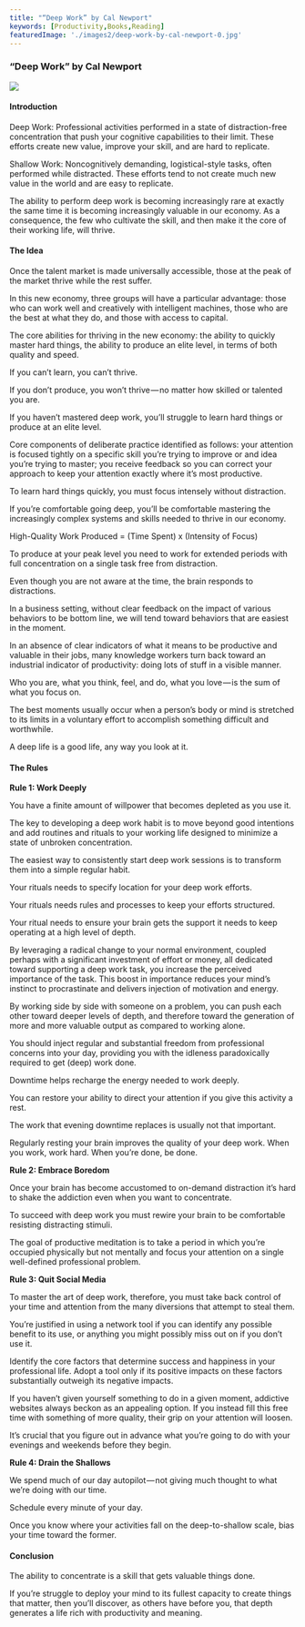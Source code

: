 ```yaml
---
title: "“Deep Work” by Cal Newport"
keywords: [Productivity,Books,Reading]
featuredImage: './images2/deep-work-by-cal-newport-0.jpg'
---
```


### “Deep Work” by Cal Newport

![](/images2/deep-work-by-cal-newport-0.jpg)

#### Introduction

Deep Work: Professional activities performed in a state of distraction-free concentration that push your cognitive capabilities to their limit. These efforts create new value, improve your skill, and are hard to replicate.

Shallow Work: Noncognitively demanding, logistical-style tasks, often performed while distracted. These efforts tend to not create much new value in the world and are easy to replicate.

The ability to perform deep work is becoming increasingly rare at exactly the same time it is becoming increasingly valuable in our economy. As a consequence, the few who cultivate the skill, and then make it the core of their working life, will thrive.

#### The Idea

Once the talent market is made universally accessible, those at the peak of the market thrive while the rest suffer.

In this new economy, three groups will have a particular advantage: those who can work well and creatively with intelligent machines, those who are the best at what they do, and those with access to capital.

The core abilities for thriving in the new economy: the ability to quickly master hard things, the ability to produce an elite level, in terms of both quality and speed.

If you can’t learn, you can’t thrive.

If you don’t produce, you won’t thrive — no matter how skilled or talented you are.

If you haven’t mastered deep work, you’ll struggle to learn hard things or produce at an elite level.

Core components of deliberate practice identified as follows: your attention is focused tightly on a specific skill you’re trying to improve or and idea you’re trying to master; you receive feedback so you can correct your approach to keep your attention exactly where it’s most productive.

To learn hard things quickly, you must focus intensely without distraction.

If you’re comfortable going deep, you’ll be comfortable mastering the increasingly complex systems and skills needed to thrive in our economy.

High-Quality Work Produced = (Time Spent) x (Intensity of Focus)

To produce at your peak level you need to work for extended periods with full concentration on a single task free from distraction.

Even though you are not aware at the time, the brain responds to distractions.

In a business setting, without clear feedback on the impact of various behaviors to be bottom line, we will tend toward behaviors that are easiest in the moment.

In an absence of clear indicators of what it means to be productive and valuable in their jobs, many knowledge workers turn back toward an industrial indicator of productivity: doing lots of stuff in a visible manner.

Who you are, what you think, feel, and do, what you love — is the sum of what you focus on.

The best moments usually occur when a person’s body or mind is stretched to its limits in a voluntary effort to accomplish something difficult and worthwhile.

A deep life is a good life, any way you look at it.

#### The Rules

**Rule 1: Work Deeply**

You have a finite amount of willpower that becomes depleted as you use it.

The key to developing a deep work habit is to move beyond good intentions and add routines and rituals to your working life designed to minimize a state of unbroken concentration.

The easiest way to consistently start deep work sessions is to transform them into a simple regular habit.

Your rituals needs to specify location for your deep work efforts.

Your rituals needs rules and processes to keep your efforts structured.

Your ritual needs to ensure your brain gets the support it needs to keep operating at a high level of depth.

By leveraging a radical change to your normal environment, coupled perhaps with a significant investment of effort or money, all dedicated toward supporting a deep work task, you increase the perceived importance of the task. This boost in importance reduces your mind’s instinct to procrastinate and delivers injection of motivation and energy.

By working side by side with someone on a problem, you can push each other toward deeper levels of depth, and therefore toward the generation of more and more valuable output as compared to working alone.

You should inject regular and substantial freedom from professional concerns into your day, providing you with the idleness paradoxically required to get (deep) work done.

Downtime helps recharge the energy needed to work deeply.

You can restore your ability to direct your attention if you give this activity a rest.

The work that evening downtime replaces is usually not that important.

Regularly resting your brain improves the quality of your deep work. When you work, work hard. When you’re done, be done.

**Rule 2: Embrace Boredom**

Once your brain has become accustomed to on-demand distraction it’s hard to shake the addiction even when you want to concentrate.

To succeed with deep work you must rewire your brain to be comfortable resisting distracting stimuli.

The goal of productive meditation is to take a period in which you’re occupied physically but not mentally and focus your attention on a single well-defined professional problem.

**Rule 3: Quit Social Media**

To master the art of deep work, therefore, you must take back control of your time and attention from the many diversions that attempt to steal them.

You’re justified in using a network tool if you can identify any possible benefit to its use, or anything you might possibly miss out on if you don’t use it.

Identify the core factors that determine success and happiness in your professional life. Adopt a tool only if its positive impacts on these factors substantially outweigh its negative impacts.

If you haven’t given yourself something to do in a given moment, addictive websites always beckon as an appealing option. If you instead fill this free time with something of more quality, their grip on your attention will loosen.

It’s crucial that you figure out in advance what you’re going to do with your evenings and weekends before they begin.

**Rule 4: Drain the Shallows**

We spend much of our day autopilot — not giving much thought to what we’re doing with our time.

Schedule every minute of your day.

Once you know where your activities fall on the deep-to-shallow scale, bias your time toward the former.

#### Conclusion

The ability to concentrate is a skill that gets valuable things done.

If you’re struggle to deploy your mind to its fullest capacity to create things that matter, then you’ll discover, as others have before you, that depth generates a life rich with productivity and meaning.
